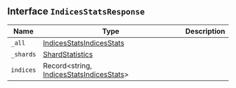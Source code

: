 ## Interface `IndicesStatsResponse`

| Name | Type | Description |
| - | - | - |
| `_all` | [IndicesStatsIndicesStats](./IndicesStatsIndicesStats.md) | &nbsp; |
| `_shards` | [ShardStatistics](./ShardStatistics.md) | &nbsp; |
| `indices` | Record<string, [IndicesStatsIndicesStats](./IndicesStatsIndicesStats.md)> | &nbsp; |
